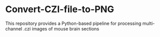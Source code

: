 # Convert-CZI-file-to-PNG
This repository provides a Python-based pipeline for processing multi-channel .czi images of mouse brain sections
